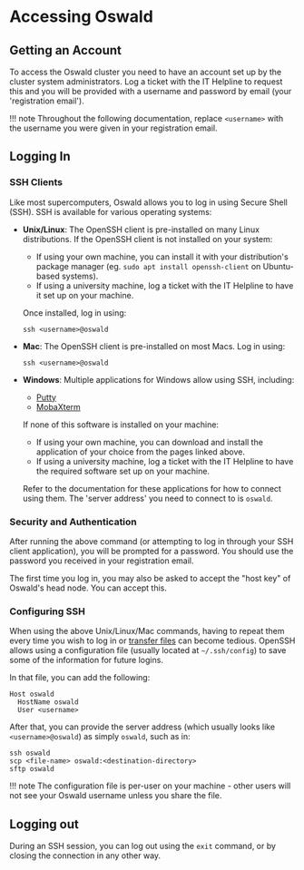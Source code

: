 # Accessing Oswald

## Getting an Account

To access the Oswald cluster you need to have an account set up by the cluster system administrators. Log a ticket with the IT Helpline to request this and you will be provided with a username and password by email (your 'registration email').

!!! note
    Throughout the following documentation, replace `<username>` with the username you were given in your registration email.

## Logging In

### SSH Clients

Like most supercomputers, Oswald allows you to log in using Secure Shell (SSH). SSH is available for various operating systems:

- **Unix/Linux**: The OpenSSH client is pre-installed on many Linux distributions. If the OpenSSH client is not installed on your system:
    - If using your own machine, you can install it with your distribution's package manager (eg. `sudo apt install openssh-client` on Ubuntu-based systems).
    - If using a university machine, log a ticket with the IT Helpline to have it set up on your machine.

    Once installed, log in using:
    
    ```
    ssh <username>@oswald
    ```

- **Mac**: The OpenSSH client is pre-installed on most Macs. Log in using:

    ```
    ssh <username>@oswald
    ```

- **Windows**: Multiple applications for Windows allow using SSH, including:
    - [Putty](https://www.chiark.greenend.org.uk/~sgtatham/putty)
    - [MobaXterm](https://mobaxterm.mobatek.net)

    If none of this software is installed on your machine:
    
    - If using your own machine, you can download and install the application of your choice from the pages linked above.
    - If using a university machine, log a ticket with the IT Helpline to have the required software set up on your machine.

    Refer to the documentation for these applications for how to connect using them. The 'server address' you need to connect to is `oswald`.

### Security and Authentication

After running the above command (or attempting to log in through your SSH client application), you will be prompted for a password. You should use the password you received in your registration email.

The first time you log in, you may also be asked to accept the "host key" of Oswald's head node. You can accept this.

### Configuring SSH

When using the above Unix/Linux/Mac commands, having to repeat them every time you wish to log in or [transfer files](storage-and-filesystems.md) can become tedious. OpenSSH allows using a configuration file (usually located at `~/.ssh/config`) to save some of the information for future logins.

In that file, you can add the following:

```
Host oswald
  HostName oswald
  User <username>
```

After that, you can provide the server address (which usually looks like `<username>@oswald`) as simply `oswald`, such as in:

```
ssh oswald
scp <file-name> oswald:<destination-directory>
sftp oswald
```

!!! note
    The configuration file is per-user on your machine - other users will not see your Oswald username unless you share the file.

## Logging out

During an SSH session, you can log out using the `exit` command, or by closing the connection in any other way.
